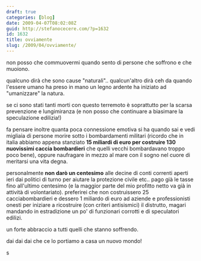 ```yaml
---
draft: true
categories: [blog]
date: 2009-04-07T08:02:08Z
guid: http://stefanocecere.com/?p=1632
id: 1632
title: ovviamente
slug: /2009/04/ovviamente/
---
```


non posso che commuovermi quando sento di persone che soffrono e che muoiono.
  
qualcuno dirà che sono cause "naturali".. qualcun'altro dirà ceh da quando l'essere umano ha preso in mano un legno ardente ha iniziato ad "umanizzare" la natura.
  
se ci sono stati tanti morti con questo terremoto è soprattutto per la scarsa prevenzione e lungimiranza (e non posso che continuare a biasimare la speculazione edilizia!)

fa pensare inoltre quanta poca connessione emotiva si ha quando sai e vedi migliaia di persone morire sotto i bombardamenti militari (ricordo che in italia abbiamo appena stanziato **15 miliardi di euro per costruire 130 nuovissimi caccia bombardieri** che quelli vecchi bombardavano troppo poco bene), oppure naufragare in mezzo al mare con il sogno nel cuore di meritarsi una vita degna.

personalmente **non darò un centesimo** alle decine di conti correnti aperti ieri dai politici di turno per aiutare la protezione civile etc.. pago già le tasse fino all'ultimo centesimo (e la maggior parte del mio profitto netto va già in attività di volontariato). preferirei che non costruissero 25 cacciabombardieri e dessero 1 miliardo di euro ad aziende e professionisti onesti per iniziare a ricostruire (con criteri antisismici) il distrutto, magari mandando in estradizione un po' di funzionari corrotti e di speculatori edilizi.

un forte abbraccio a tutti quelli che stanno soffrendo.
  
dai dai dai che ce lo portiamo a casa un nuovo mondo!
  
s